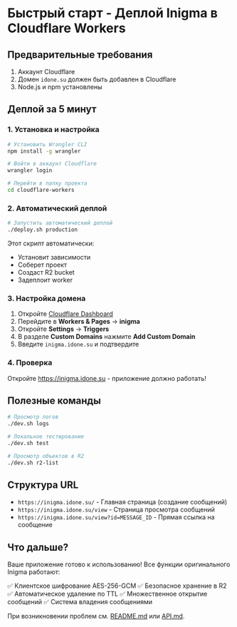 # Быстрый старт - Деплой Inigma в Cloudflare Workers

## Предварительные требования

1. Аккаунт Cloudflare
2. Домен `idone.su` должен быть добавлен в Cloudflare
3. Node.js и npm установлены

## Деплой за 5 минут

### 1. Установка и настройка

```bash
# Установить Wrangler CLI
npm install -g wrangler

# Войти в аккаунт Cloudflare
wrangler login

# Перейти в папку проекта
cd cloudflare-workers
```

### 2. Автоматический деплой

```bash
# Запустить автоматический деплой
./deploy.sh production
```

Этот скрипт автоматически:
- Установит зависимости
- Соберет проект
- Создаст R2 bucket
- Задеплоит worker

### 3. Настройка домена

1. Откройте [Cloudflare Dashboard](https://dash.cloudflare.com/)
2. Перейдите в **Workers & Pages** → **inigma**
3. Откройте **Settings** → **Triggers**
4. В разделе **Custom Domains** нажмите **Add Custom Domain**
5. Введите `inigma.idone.su` и подтвердите

### 4. Проверка

Откройте https://inigma.idone.su - приложение должно работать!

## Полезные команды

```bash
# Просмотр логов
./dev.sh logs

# Локальное тестирование
./dev.sh test

# Просмотр объектов в R2
./dev.sh r2-list
```

## Структура URL

- `https://inigma.idone.su/` - Главная страница (создание сообщений)
- `https://inigma.idone.su/view` - Страница просмотра сообщений
- `https://inigma.idone.su/view?id=MESSAGE_ID` - Прямая ссылка на сообщение

## Что дальше?

Ваше приложение готово к использованию! Все функции оригинального Inigma работают:

✅ Клиентское шифрование AES-256-GCM
✅ Безопасное хранение в R2  
✅ Автоматическое удаление по TTL
✅ Множественное открытие сообщений
✅ Система владения сообщениями

При возникновении проблем см. [README.md](README.md) или [API.md](API.md).
